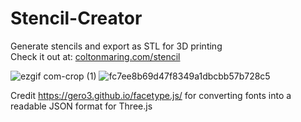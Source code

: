 # Stencil-Creator
Generate stencils and export as STL for 3D printing </br>
Check it out at: [coltonmaring.com/stencil](https://coltonmaring.com/stencil.html) </br>

![ezgif com-crop (1)](https://github.com/colemaring/Stencil-Creator/assets/65455664/5f0335d4-c8b5-45c0-995c-e55d07343c99)
![fc7ee8b69d47f8349a1dbcbb57b728c5](https://github.com/colemaring/Stencil-Creator/assets/65455664/a6695dc4-4948-4bb9-be6b-37966b61dd6f)

 
Credit https://gero3.github.io/facetype.js/ for converting fonts into a readable JSON format for Three.js

